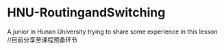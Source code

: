 # HNU-RoutingandSwitching
A junior in Hunan University trying to share some experience in this lesson
//目前分享至课程预备环节
